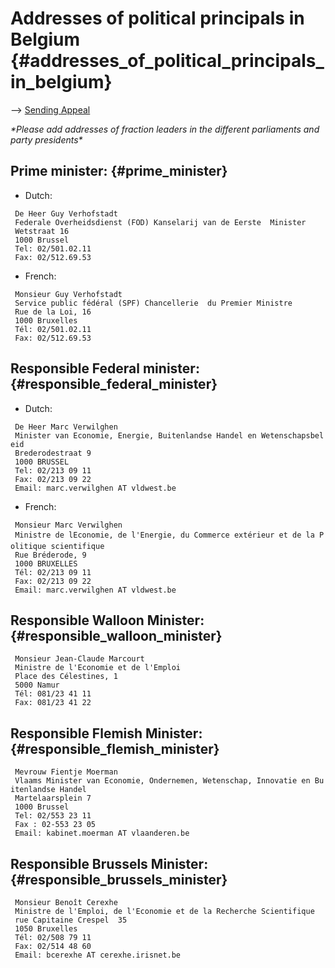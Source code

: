 # Addresses of political principals in Belgium {#addresses_of_political_principals_in_belgium}

\--\> [ Sending Appeal](LtrConsRecvBe0406En "wikilink")

*\*Please add addresses of fraction leaders in the different parliaments
and party presidents\**

## Prime minister: {#prime_minister}

-   Dutch:

` De Heer Guy Verhofstadt`\
` Federale Overheidsdienst (FOD) Kanselarij van de Eerste  Minister`\
` Wetstraat 16`\
` 1000 Brussel`\
` Tel: 02/501.02.11`\
` Fax: 02/512.69.53`

-   French:

` Monsieur Guy Verhofstadt`\
` Service public fédéral (SPF) Chancellerie  du Premier Ministre`\
` Rue de la Loi, 16`\
` 1000 Bruxelles`\
` Tél: 02/501.02.11`\
` Fax: 02/512.69.53`

## Responsible Federal minister: {#responsible_federal_minister}

-   Dutch:

` De Heer Marc Verwilghen`\
` Minister van Economie, Energie, Buitenlandse Handel en Wetenschapsbeleid`\
` Brederodestraat 9`\
` 1000 BRUSSEL`\
` Tel: 02/213 09 11`\
` Fax: 02/213 09 22`\
` Email: marc.verwilghen AT vldwest.be`

-   French:

` Monsieur Marc Verwilghen`\
` Ministre de lEconomie, de l'Energie, du Commerce extérieur et de la Politique scientifique`\
` Rue Bréderode, 9`\
` 1000 BRUXELLES`\
` Tél: 02/213 09 11`\
` Fax: 02/213 09 22`\
` Email: marc.verwilghen AT vldwest.be`

## Responsible Walloon Minister: {#responsible_walloon_minister}

` Monsieur Jean-Claude Marcourt`\
` Ministre de l'Economie et de l'Emploi`\
` Place des Célestines, 1`\
` 5000 Namur`\
` Tél: 081/23 41 11 `\
` Fax: 081/23 41 22`

## Responsible Flemish Minister: {#responsible_flemish_minister}

` Mevrouw Fientje Moerman`\
` Vlaams Minister van Economie, Ondernemen, Wetenschap, Innovatie en Buitenlandse Handel`\
` Martelaarsplein 7`\
` 1000 Brussel`\
` Tel: 02/553 23 11`\
` Fax : 02-553 23 05`\
` Email: kabinet.moerman AT vlaanderen.be`

## Responsible Brussels Minister: {#responsible_brussels_minister}

` Monsieur Benoît Cerexhe`\
` Ministre de l'Emploi, de l'Economie et de la Recherche Scientifique`\
` rue Capitaine Crespel  35`\
` 1050 Bruxelles`\
` Tél: 02/508 79 11`\
` Fax: 02/514 48 60`\
` Email: bcerexhe AT cerexhe.irisnet.be`
